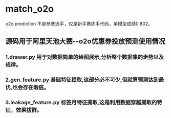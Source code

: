 # match_o2o
o2o prediction 不是参赛选手，仅是新手赛练手代码，单模型成绩0.802。

## 源码用于阿里天池大赛--o2o优惠券投放预测使用情况
### 1.drawer.py 用于对数据简单的绘图展示,分析整个数据集的走势以及规律。
### 2.gen_feature.py 基础特征提取,这部分必不可少,但就算预测达到最优,也会存在瑕疵。
### 3.leakage_feature.py 标签月特征提取,这是利用数据穿越提取的特征，效果拔群。
